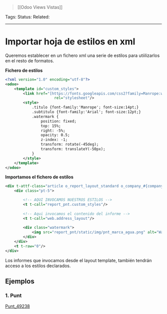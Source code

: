 > [[Odoo Views Vistas]]

Tags: 
Status: 
Related: 

___

# Importar hoja de estilos en xml

Queremos establecer en un fichero xml una serie de estilos para utiilizarlos en el resto de formatos.

**Fichero de estilos**
```xml
<?xml version="1.0" encoding="utf-8"?>  
<odoo>  
	<template id="custom_styles">  
		<link href="[https://fonts.googleapis.com/css2?family=Manrope:wght@200..800"](https://fonts.googleapis.com/css2?family=Manrope:wght@200..800%22 "https://fonts.googleapis.com/css2?family=manrope:wght@200..800%22")  
		              rel="stylesheet"/>  
		<style>  
			.titulo {font-family:'Manrope'; font-size:14pt;}  
			.subtitulo {font-family:'Arial'; font-size:12pt;}  
			.watermark {  
				position: fixed;  
				top: 15%;  
				right: -5%;  
				opacity: 0.5;  
				z-index: -1;  
				transform: rotate(-45deg);  
				transform: translateY(-50px);  
			}  
		</style>  
	</template>  
</odoo>
```

**Importamos el fichero de estilos**
```xml
<div t-attf-class="article o_report_layout_standard o_company_#{company.id}_layout" t-att-data-oe-model="o and o._name" t-att-data-oe-id="o and o.id" t-att-data-oe-lang="o and o.env.context.get('lang')">
	<div class="pt-5">

		<!-- AQUI INVOCAMOS NUESTROS ESTILOS -->
		<t t-call="report_pnt.custom_styles"/> 
		
		<!-- Aqui invocamos el contenido del informe -->
		<t t-call="web.address_layout"/>
		
		<div class="watermark">
			<img src="report_pnt/static/img/pnt_marca_agua.png" alt="Watermark" style="max-width: 830px; height: auto; margin-top: 70%; margin-bottom: -120px"/>
		</div>
	</div>
	<t t-raw="0"/>
</div>
```

Los informes que invocamos desde el layout template, también tendrán acceso a los estilos declarados.

## Ejemplos
### 1. Punt
[Punt_49238](https://github.com/puntsistemes/punt-sistemes_odoo/commit/c32cd80f47bde94f251eef3831e493c1349ff1df#diff-881fc2325f35f67d56d200b8d8290abcad4ebea944eb5fccd112756ce01d51e5L150-L155)